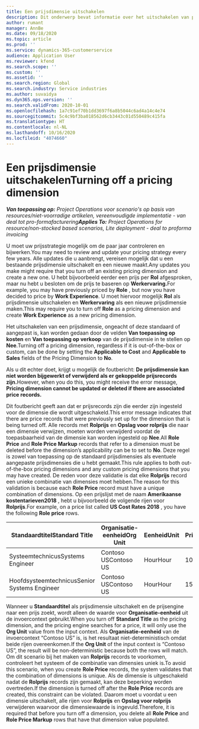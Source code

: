 ```yaml
---
title: Een prijsdimensie uitschakelen
description: Dit onderwerp bevat informatie over het uitschakelen van prijsdimensies.
author: rumant
manager: AnnBe
ms.date: 09/18/2020
ms.topic: article
ms.prod: ''
ms.service: dynamics-365-customerservice
audience: Application User
ms.reviewer: kfend
ms.search.scope: ''
ms.custom: ''
ms.assetid: ''
ms.search.region: Global
ms.search.industry: Service industries
ms.author: suvaidya
ms.dyn365.ops.version: ''
ms.search.validFrom: 2020-10-01
ms.openlocfilehash: 1a7c91ef70b1dd3697f6a8b5044c6ad4a14c4e74
ms.sourcegitcommit: 5c4c9bf3ba018562d6cb3443c01d550489c415fa
ms.translationtype: HT
ms.contentlocale: nl-NL
ms.lasthandoff: 10/16/2020
ms.locfileid: "4074660"
---
```

# <a name="turning-off-a-pricing-dimension"></a><span data-ttu-id="6ef83-103">Een prijsdimensie uitschakelen</span><span class="sxs-lookup"><span data-stu-id="6ef83-103">Turning off a pricing dimension</span></span>

<span data-ttu-id="6ef83-104">_**Van toepassing op:** Project Operations voor scenario's op basis van resources/niet-voorradige artikelen, vereenvoudigde implementatie - van deal tot pro-formafacturering_</span><span class="sxs-lookup"><span data-stu-id="6ef83-104">_**Applies To:** Project Operations for resource/non-stocked based scenarios, Lite deployment - deal to proforma invoicing_</span></span>

<span data-ttu-id="6ef83-105">U moet uw prijsstrategie mogelijk om de paar jaar controleren en bijwerken.</span><span class="sxs-lookup"><span data-stu-id="6ef83-105">You may need to review and update your pricing strategy every few years.</span></span> <span data-ttu-id="6ef83-106">Alle updates die u aanbrengt, vereisen mogelijk dat u een bestaande prijsdimensie uitschakelt en een nieuwe maakt.</span><span class="sxs-lookup"><span data-stu-id="6ef83-106">Any updates you make might require that you turn off an existing pricing dimension and create a new one.</span></span> <span data-ttu-id="6ef83-107">U hebt bijvoorbeeld eerder een prijs per **Rol** afgesproken, maar nu hebt u besloten om de prijs te baseren op **Werkervaring.**</span><span class="sxs-lookup"><span data-stu-id="6ef83-107">For example, you may have previously priced by **Role** , but now you have decided to price by **Work Experience**.</span></span> <span data-ttu-id="6ef83-108">U moet hiervoor mogelijk **Rol** als prijsdimensie uitschakelen en **Werkervaring** als een nieuwe prijsdimensie maken.</span><span class="sxs-lookup"><span data-stu-id="6ef83-108">This may require you to turn off **Role** as a pricing dimension and create **Work Experience** as a new pricing dimension.</span></span> 

<span data-ttu-id="6ef83-109">Het uitschakelen van een prijsdimensie, ongeacht of deze standaard of aangepast is, kan worden gedaan door de velden **Van toepassing op kosten** en **Van toepassing op verkoop** van de prijsdimensie in te stellen op **Nee**.</span><span class="sxs-lookup"><span data-stu-id="6ef83-109">Turning off a pricing dimension, regardless if it is out-of-the-box or custom, can be done by setting the **Applicable to Cost** and **Applicable to Sales** fields of the Pricing Dimension to **No**.</span></span>

<span data-ttu-id="6ef83-110">Als u dit echter doet, krijgt u mogelijk de foutbericht: **De prijsdimensie kan niet worden bijgewerkt of verwijderd als er gekoppelde prijsrecords zijn.**</span><span class="sxs-lookup"><span data-stu-id="6ef83-110">However, when you do this, you might receive the error message, **Pricing dimension cannot be updated or deleted if there are associated price records.**</span></span>

<span data-ttu-id="6ef83-111">Dit foutbericht geeft aan dat er prijsrecords zijn die eerder zijn ingesteld voor de dimensie die wordt uitgeschakeld.</span><span class="sxs-lookup"><span data-stu-id="6ef83-111">This error message indicates that there are price records that were previously set up for the dimension that is being turned off.</span></span> <span data-ttu-id="6ef83-112">Alle records met **Rolprijs** en **Opslag voor rolprijs** die naar een dimensie verwijzen, moeten worden verwijderd voordat de toepasbaarheid van de dimensie kan worden ingesteld op **Nee**.</span><span class="sxs-lookup"><span data-stu-id="6ef83-112">All **Role Price** and **Role Price Markup** records that refer to a dimension must be deleted before the dimension’s applicability can be to set to **No**.</span></span> <span data-ttu-id="6ef83-113">Deze regel is zowel van toepassing op de standaard prijsdimensies als eventuele aangepaste prijsdimensies die u hebt gemaakt.</span><span class="sxs-lookup"><span data-stu-id="6ef83-113">This rule applies to both out-of-the-box pricing dimensions and any custom pricing dimensions that you may have created.</span></span> <span data-ttu-id="6ef83-114">De reden voor deze validatie is dat elke **Rolprijs** record een unieke combinatie van dimensies moet hebben.</span><span class="sxs-lookup"><span data-stu-id="6ef83-114">The reason for this validation is because each **Role Price** record must have a unique combination of dimensions.</span></span> <span data-ttu-id="6ef83-115">Op een prijslijst met de naam **Amerikaanse kostentarieven2018** , hebt u bijvoorbeeld de volgende rijen voor **Rolprijs**.</span><span class="sxs-lookup"><span data-stu-id="6ef83-115">For example, on a price list called **US Cost Rates 2018** , you have the following **Role price** rows.</span></span> 

| <span data-ttu-id="6ef83-116">Standaardtitel</span><span class="sxs-lookup"><span data-stu-id="6ef83-116">Standard Title</span></span>         | <span data-ttu-id="6ef83-117">Organisatie-eenheid</span><span class="sxs-lookup"><span data-stu-id="6ef83-117">Org Unit</span></span>    |<span data-ttu-id="6ef83-118">Eenheid</span><span class="sxs-lookup"><span data-stu-id="6ef83-118">Unit</span></span>   |<span data-ttu-id="6ef83-119">Prijs</span><span class="sxs-lookup"><span data-stu-id="6ef83-119">Price</span></span>  |<span data-ttu-id="6ef83-120">Valuta</span><span class="sxs-lookup"><span data-stu-id="6ef83-120">Currency</span></span>  |
| -----------------------|-------------|-------|-------|----------|
| <span data-ttu-id="6ef83-121">Systeemtechnicus</span><span class="sxs-lookup"><span data-stu-id="6ef83-121">Systems Engineer</span></span>|<span data-ttu-id="6ef83-122">Contoso US</span><span class="sxs-lookup"><span data-stu-id="6ef83-122">Contoso US</span></span>|<span data-ttu-id="6ef83-123">Hour</span><span class="sxs-lookup"><span data-stu-id="6ef83-123">Hour</span></span>| <span data-ttu-id="6ef83-124">100</span><span class="sxs-lookup"><span data-stu-id="6ef83-124">100</span></span>|<span data-ttu-id="6ef83-125">USD</span><span class="sxs-lookup"><span data-stu-id="6ef83-125">USD</span></span>|
| <span data-ttu-id="6ef83-126">Hoofdsysteemtechnicus</span><span class="sxs-lookup"><span data-stu-id="6ef83-126">Senior Systems Engineer</span></span>|<span data-ttu-id="6ef83-127">Contoso US</span><span class="sxs-lookup"><span data-stu-id="6ef83-127">Contoso US</span></span>|<span data-ttu-id="6ef83-128">Hour</span><span class="sxs-lookup"><span data-stu-id="6ef83-128">Hour</span></span>| <span data-ttu-id="6ef83-129">150</span><span class="sxs-lookup"><span data-stu-id="6ef83-129">150</span></span>| <span data-ttu-id="6ef83-130">USD</span><span class="sxs-lookup"><span data-stu-id="6ef83-130">USD</span></span>|


<span data-ttu-id="6ef83-131">Wanneer u **Standaardtitel** als prijsdimensie uitschakelt en de prijsengine naar een prijs zoekt, wordt alleen de waarde voor **Organisatie-eenheid** uit de invoercontext gebruikt.</span><span class="sxs-lookup"><span data-stu-id="6ef83-131">When you turn off **Standard Title** as the pricing dimension, and the pricing engine searches for a price, it will only use the **Org Unit** value from the input context.</span></span> <span data-ttu-id="6ef83-132">Als **Organisatie-eenheid** van de invoercontext “Contoso US” is, is het resultaat niet-deterministisch omdat beide rijen overeenkomen.</span><span class="sxs-lookup"><span data-stu-id="6ef83-132">If the **Org Unit** of the input context is “Contoso US”, the result will be non-deterministic because both the rows will match.</span></span> <span data-ttu-id="6ef83-133">Om dit scenario bij het maken van **Rolprijs** records te voorkomen, controleert het systeem of de combinatie van dimensies uniek is.</span><span class="sxs-lookup"><span data-stu-id="6ef83-133">To avoid this scenario, when you create **Role Price** records, the system validates that the combination of dimensions is unique.</span></span> <span data-ttu-id="6ef83-134">Als de dimensie is uitgeschakeld nadat de **Rolprijs** records zijn gemaakt, kan deze beperking worden overtreden.</span><span class="sxs-lookup"><span data-stu-id="6ef83-134">If the dimension is turned off after the **Role Price** records are created, this constraint can be violated.</span></span> <span data-ttu-id="6ef83-135">Daarom moet u voordat u een dimensie uitschakelt, alle rijen voor **Rolprijs** en **Opslag voor rolprijs** verwijderen waarvoor die dimensiewaarde is ingevuld.</span><span class="sxs-lookup"><span data-stu-id="6ef83-135">Therefore, it is required that before you turn off a dimension, you delete all **Role Price** and **Role Price Markup** rows that have that dimension value populated.</span></span>

